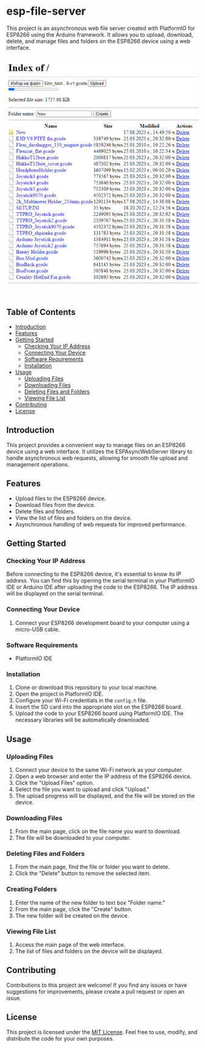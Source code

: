 # esp-file-server

This project is an asynchronous web file server created with PlatformIO for ESP8266 using the Arduino framework. It allows you to upload, download, delete, and manage files and folders on the ESP8266 device using a web interface.

![Example image](tools/web-view.png)

## Table of Contents

- [Introduction](#introduction)
- [Features](#features)
- [Getting Started](#getting-started)
  - [Checking Your IP Address](#checking-your-ip-address)
  - [Connecting Your Device](#connecting-your-device)
  - [Software Requirements](#software-requirements)
  - [Installation](#installation)
- [Usage](#usage)
  - [Uploading Files](#uploading-files)
  - [Downloading Files](#downloading-files)
  - [Deleting Files and Folders](#deleting-files-and-folders)
  - [Viewing File List](#viewing-file-list)
- [Contributing](#contributing)
- [License](#license)

## Introduction

This project provides a convenient way to manage files on an ESP8266 device using a web interface. It utilizes the ESPAsyncWebServer library to handle asynchronous web requests, allowing for smooth file upload and management operations.

## Features

- Upload files to the ESP8266 device.
- Download files from the device.
- Delete files and folders.
- View the list of files and folders on the device.
- Asynchronous handling of web requests for improved performance.

## Getting Started

### Checking Your IP Address

Before connecting to the ESP8266 device, it's essential to know its IP address. You can find this by opening the serial terminal in your PlatformIO IDE or Arduino IDE after uploading the code to the ESP8266. The IP address will be displayed on the serial terminal.

### Connecting Your Device

1. Connect your ESP8266 development board to your computer using a micro-USB cable.

### Software Requirements

- PlatformIO IDE

### Installation

1. Clone or download this repository to your local machine.
2. Open the project in PlatformIO IDE.
3. Configure your Wi-Fi credentials in the `config.h` file.
4. Insert the SD card into the appropriate slot on the ESP8266 board.
5. Upload the code to your ESP8266 board using PlatformIO IDE. The necessary libraries will be automatically downloaded.

## Usage

### Uploading Files

1. Connect your device to the same Wi-Fi network as your computer.
2. Open a web browser and enter the IP address of the ESP8266 device.
3. Click the "Upload Files" option.
4. Select the file you want to upload and click "Upload."
5. The upload progress will be displayed, and the file will be stored on the device.

### Downloading Files

1. From the main page, click on the file name you want to download.
2. The file will be downloaded to your computer.

### Deleting Files and Folders

1. From the main page, find the file or folder you want to delete.
2. Click the "Delete" button to remove the selected item.

### Creating Folders

1. Enter the name of the new folder to text box "Folder name."
2. From the main page, click the "Create" button.
3. The new folder will be created on the device.

### Viewing File List

1. Access the main page of the web interface.
2. The list of files and folders on the device will be displayed.

## Contributing

Contributions to this project are welcome! If you find any issues or have suggestions for improvements, please create a pull request or open an issue.

## License

This project is licensed under the [MIT License](LICENSE). Feel free to use, modify, and distribute the code for your own purposes.
